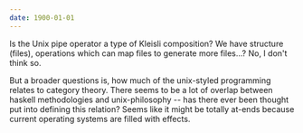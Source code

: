```yaml
---
date: 1900-01-01
---
```



Is the Unix pipe operator a type of Kleisli composition? We have structure (files),
operations which can map files to generate more files...? No, I don't think so.

But a broader questions is, how much of the unix-styled programming relates to
category theory. There seems to be a lot of overlap between haskell methodologies and
unix-philosophy -- has there ever been thought put into defining this relation? Seems
like it might be totally at-ends because current operating systems are filled with
effects.

